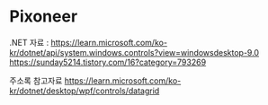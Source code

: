 # Pixoneer

.NET 자료 : https://learn.microsoft.com/ko-kr/dotnet/api/system.windows.controls?view=windowsdesktop-9.0
https://sunday5214.tistory.com/16?category=793269


주소록 참고자료
https://learn.microsoft.com/ko-kr/dotnet/desktop/wpf/controls/datagrid
